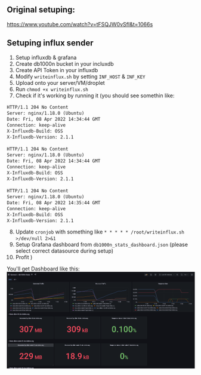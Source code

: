 ## Original setuping:
https://www.youtube.com/watch?v=tFSQJW0vSfI&t=1066s

## Setuping influx sender
1. Setup influxdb & grafana
2. Create db1000n bucket in your incluxdb
3. Create API Token in your influxdb
4. Modify `writeinflux.sh` by setting `INF_HOST` & `INF_KEY`
5. Upload onto your server/VM/droplet
6. Run `chmod +x writeinflux.sh` 
7. Check if it's working by running it (you should see somethin like: 
```
HTTP/1.1 204 No Content
Server: nginx/1.18.0 (Ubuntu)
Date: Fri, 08 Apr 2022 14:34:44 GMT
Connection: keep-alive
X-Influxdb-Build: OSS
X-Influxdb-Version: 2.1.1

HTTP/1.1 204 No Content
Server: nginx/1.18.0 (Ubuntu)
Date: Fri, 08 Apr 2022 14:34:44 GMT
Connection: keep-alive
X-Influxdb-Build: OSS
X-Influxdb-Version: 2.1.1

HTTP/1.1 204 No Content
Server: nginx/1.18.0 (Ubuntu)
Date: Fri, 08 Apr 2022 14:35:44 GMT
Connection: keep-alive
X-Influxdb-Build: OSS
X-Influxdb-Version: 2.1.1
```
8.  Update `cronjob` with something like `* * * * * /root/writeinflux.sh >/dev/null 2>&1`
9.  Setup Grafana dashboard from `db1000n_stats_dashboard.json` (please select correct datasource during setup)
10.  Profit )


You'll get Dashboard like this:
![ScreenShot](https://github.com/lokkie/db1000n-setup/blob/98adcc6174df8c970fb27346818f621535290438/Screenshot%202022-04-08%20at%2017.35.20.png?raw=true)
